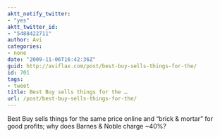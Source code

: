```yaml
---
aktt_notify_twitter:
- "yes"
aktt_twitter_id:
- "5488422711"
author: Avi
categories:
- none
date: "2009-11-06T16:42:36Z"
guid: http://aviflax.com/post/best-buy-sells-things-for-the/
id: 701
tags:
- tweet
title: Best Buy sells things for the …
url: /post/best-buy-sells-things-for-the/
---
```

Best Buy sells things for the same price online and &#8220;brick & mortar&#8221; for good profits; why does Barnes & Noble charge ~40%?